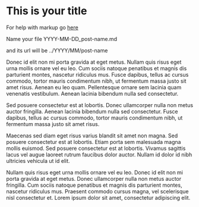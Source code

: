 # This is your title

For help with markup go [here](http://daringfireball.net/projects/markdown)

Name your file
YYYY-MM-DD_post-name.md

and its url will be
../YYYY/MM/post-name

Donec id elit non mi porta gravida at eget metus. Nullam quis risus eget urna mollis ornare vel eu leo. Cum sociis natoque penatibus et magnis dis parturient montes, nascetur ridiculus mus. Fusce dapibus, tellus ac cursus commodo, tortor mauris condimentum nibh, ut fermentum massa justo sit amet risus. Aenean eu leo quam. Pellentesque ornare sem lacinia quam venenatis vestibulum. Aenean lacinia bibendum nulla sed consectetur.

Sed posuere consectetur est at lobortis. Donec ullamcorper nulla non metus auctor fringilla. Aenean lacinia bibendum nulla sed consectetur. Fusce dapibus, tellus ac cursus commodo, tortor mauris condimentum nibh, ut fermentum massa justo sit amet risus.

Maecenas sed diam eget risus varius blandit sit amet non magna. Sed posuere consectetur est at lobortis. Etiam porta sem malesuada magna mollis euismod. Sed posuere consectetur est at lobortis. Vivamus sagittis lacus vel augue laoreet rutrum faucibus dolor auctor. Nullam id dolor id nibh ultricies vehicula ut id elit.

Nullam quis risus eget urna mollis ornare vel eu leo. Donec id elit non mi porta gravida at eget metus. Donec ullamcorper nulla non metus auctor fringilla. Cum sociis natoque penatibus et magnis dis parturient montes, nascetur ridiculus mus. Praesent commodo cursus magna, vel scelerisque nisl consectetur et. Lorem ipsum dolor sit amet, consectetur adipiscing elit.